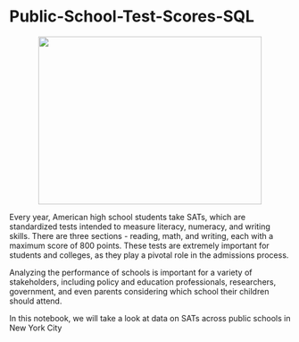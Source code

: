 # Public-School-Test-Scores-SQL
<p align="center">
  <img src="https://github.com/ahmadhamad55/Public-School-Test-Scores-SQL/blob/main/schoolbus.jpg"  width="400" height="300">
</p>

Every year, American high school students take SATs, which are standardized tests intended to measure literacy, numeracy, and writing skills. There are three sections - reading, math, and writing, each with a maximum score of 800 points. These tests are extremely important for students and colleges, as they play a pivotal role in the admissions process.

Analyzing the performance of schools is important for a variety of stakeholders, including policy and education professionals, researchers, government, and even parents considering which school their children should attend.

In this notebook, we will take a look at data on SATs across public schools in New York City
